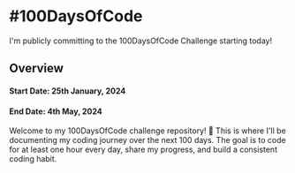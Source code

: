 # #100DaysOfCode
I'm publicly committing to the 100DaysOfCode Challenge starting today!

## Overview

#### Start Date: 25th January, 2024
#### End Date: 4th May, 2024

Welcome to my 100DaysOfCode challenge repository! 🚀 This is where I'll be documenting my coding journey over the next 100 days. The goal is to code for at least one hour every day, share my progress, and build a consistent coding habit.
